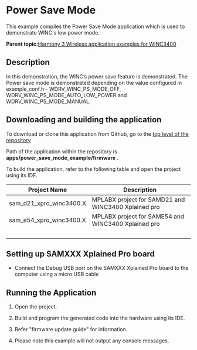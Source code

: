 # Power Save Mode

This example compiles the Power Save Mode application which is used to demonstrate WINC's low power mode.

**Parent topic:**[Harmony 3 Wireless application examples for WINC3400](GUID-B02CCF0F-B40C-487D-8D4D-570EFA78D2BF.md)

## Description

In this demonstration, the WINC’s power save feature is demonstrated. The Power save mode is demonstrated depending on the value configured in example\_conf.h - WDRV\_WINC\_PS\_MODE\_OFF, WDRV\_WINC\_PS\_MODE\_AUTO\_LOW\_POWER and WDRV\_WINC\_PS\_MODE\_MANUAL.

## Downloading and building the application

To download or clone this application from Github, go to the [top level of the repository](https://github.com/Microchip-MPLAB-Harmony/wireless_apps_winc3400)

Path of the application within the repository is **apps/power\_save\_mode\_example/firmware** .

To build the application, refer to the following table and open the project using its IDE.

|Project Name|Description|
|------------|-----------|
|sam\_d21\_xpro\_winc3400.X|MPLABX project for SAMD21 and WINC3400 Xplained pro|
|sam\_e54\_xpro\_winc3400.X|MPLABX project for SAME54 and WINC3400 Xplained pro|
| |

## Setting up SAMXXX Xplained Pro board

-   Connect the Debug USB port on the SAMXXX Xplained Pro board to the computer using a micro USB cable


## Running the Application

1.  Open the project.

2.  Build and program the generated code into the hardware using its IDE.

3.  Refer "firmware update guide" for information.

4.  Please note this example will not output any console messages.



